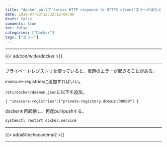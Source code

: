```yaml
---
title: "docker pullで'server HTTP response to HTTPS client'エラーが出たとき"
date: 2019-07-03T12:32:12+09:00
draft: false
comments: true
toc: false
categories: ["Docker"]
tags: ["エラー"]
---
```


<!--more-->

---

{{< ad/con/wide/docker >}}

---

プライベートレジストリを使っていると、表題のエラーが起きることがある。

insecure-registriesに追加すればいい。

`/etc/docker/daemon.json`に以下を追加。

```
{ "insecure-registries":["private-registory.domain:30000"] }
```

dockerを再起動し、再度pull/pushする。

```sh
systemctl restart docker.service
```

---

{{< ad/a8/techacademy2 >}}

---

